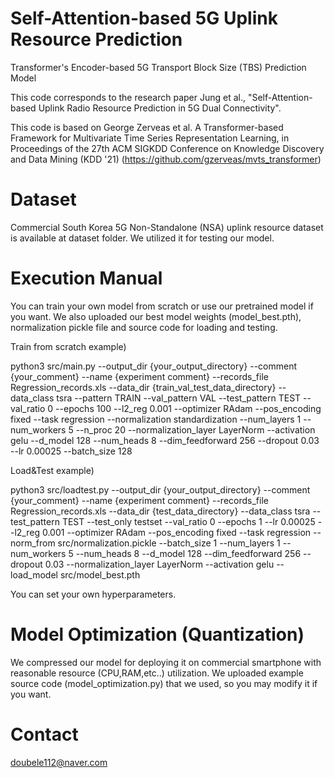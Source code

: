 # Self-Attention-based 5G Uplink Resource Prediction
Transformer's Encoder-based 5G Transport Block Size (TBS) Prediction Model

This code corresponds to the research paper Jung et al., "Self-Attention-based Uplink Radio Resource Prediction in 5G Dual Connectivity".

This code is based on George Zerveas et al. A Transformer-based Framework for Multivariate Time Series Representation Learning, in Proceedings of the 27th ACM SIGKDD Conference on Knowledge Discovery and Data Mining (KDD '21) (https://github.com/gzerveas/mvts_transformer)

# Dataset
Commercial South Korea 5G Non-Standalone (NSA) uplink resource dataset is available at dataset folder.
We utilized it for testing our model.

# Execution Manual
You can train your own model from scratch or use our pretrained model if you want.
We also uploaded our best model weights (model_best.pth), normalization pickle file and source code for loading and testing.

Train from scratch example)

python3 src/main.py --output_dir {your_output_directory} --comment {your_comment}  --name {experiment comment} --records_file Regression_records.xls --data_dir {train_val_test_data_directory} --data_class tsra --pattern TRAIN --val_pattern VAL --test_pattern TEST --val_ratio 0 --epochs 100 --l2_reg 0.001 --optimizer RAdam --pos_encoding fixed --task regression --normalization standardization --num_layers 1 --num_workers 5 --n_proc 20 --normalization_layer LayerNorm --activation gelu --d_model 128 --num_heads 8 --dim_feedforward 256 --dropout 0.03 --lr 0.00025 --batch_size 128

Load&Test example)

python3 src/loadtest.py --output_dir {your_output_directory} --comment {your_comment} --name {experiment comment} --records_file Regression_records.xls --data_dir {test_data_directory} --data_class tsra --test_pattern TEST --test_only testset --val_ratio 0 --epochs 1 --lr 0.00025 --l2_reg 0.001 --optimizer RAdam --pos_encoding fixed --task regression --norm_from src/normalization.pickle --batch_size 1 --num_layers 1 --num_workers 5 --num_heads 8 --d_model 128 --dim_feedforward 256 --dropout 0.03 --normalization_layer LayerNorm --activation gelu --load_model src/model_best.pth

You can set your own hyperparameters.

# Model Optimization (Quantization)
We compressed our model for deploying it on commercial smartphone with reasonable resource (CPU,RAM,etc..) utilization.
We uploaded example source code (model_optimization.py) that we used, so you may modify it if you want.

# Contact
doubele112@naver.com
